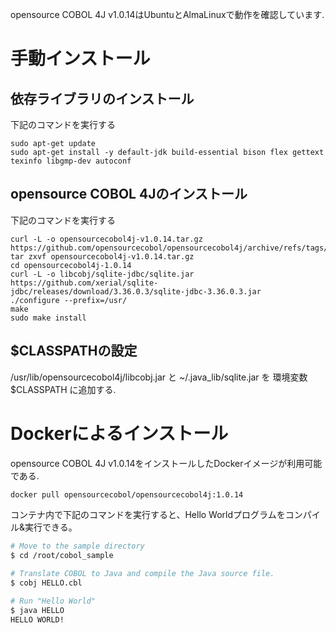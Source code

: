 opensource COBOL 4J v1.0.14はUbuntuとAlmaLinuxで動作を確認しています.  

# 手動インストール

## 依存ライブラリのインストール

下記のコマンドを実行する

```
sudo apt-get update
sudo apt-get install -y default-jdk build-essential bison flex gettext texinfo libgmp-dev autoconf
```

## opensource COBOL 4Jのインストール

下記のコマンドを実行する

```
curl -L -o opensourcecobol4j-v1.0.14.tar.gz https://github.com/opensourcecobol/opensourcecobol4j/archive/refs/tags/v1.0.14.tar.gz
tar zxvf opensourcecobol4j-v1.0.14.tar.gz
cd opensourcecobol4j-1.0.14
curl -L -o libcobj/sqlite-jdbc/sqlite.jar https://github.com/xerial/sqlite-jdbc/releases/download/3.36.0.3/sqlite-jdbc-3.36.0.3.jar
./configure --prefix=/usr/
make
sudo make install
```

## $CLASSPATHの設定

/usr/lib/opensourcecobol4j/libcobj.jar と ~/.java_lib/sqlite.jar を 環境変数$CLASSPATH に追加する.

# Dockerによるインストール

opensource COBOL 4J v1.0.14をインストールしたDockerイメージが利用可能である.

```bash
docker pull opensourcecobol/opensourcecobol4j:1.0.14
```

コンテナ内で下記のコマンドを実行すると、Hello Worldプログラムをコンパイル&実行できる。

``` bash
# Move to the sample directory
$ cd /root/cobol_sample

# Translate COBOL to Java and compile the Java source file.
$ cobj HELLO.cbl

# Run "Hello World"
$ java HELLO
HELLO WORLD!
```